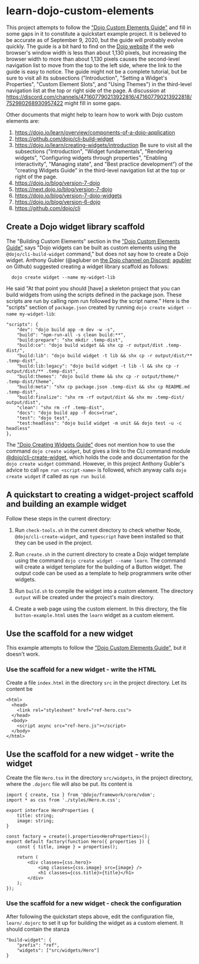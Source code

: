 # learn-dojo-custom-elements

This project attempts to follow the
["Dojo Custom Elements
Guide"](https://dojo.io/learn/custom-elements/introduction)
and fill in some gaps in it to constitute a quickstart example project.
It is believed to be accurate as of September 9, 2020,
but the guide will probably evolve quickly.
The guide is a bit hard to find on the [Dojo website](https://dojo.io/)
if the web browser's window width is less than about 1,130 pixels,
but increasing the browser width to more than about 1,130 pixels
causes the second-level navigation list to move from the top to the left side,
where the link to the guide is easy to notice.
The guide might not be a complete tutorial, but
be sure to visit all its subsections ("Introduction",
"Setting a Widget's Properties", "Custom Element Slots", and "Using Themes")
in the third-level navigation list at the top or right side of the page.
A discussion at
https://discord.com/channels/471607790213922816/471607790213922818/752980268930957422
might fill in some gaps.

Other documents that might help to learn how to work with
Dojo custom elements are:

1. https://dojo.io/learn/overview/components-of-a-dojo-application
2. https://github.com/dojo/cli-build-widget
3. https://dojo.io/learn/creating-widgets/introduction
Be sure to visit all the subsections ("Introduction", "Widget fundamentals",
"Rendering widgets", "Configuring widgets through properties",
"Enabling interactivity", "Managing state", and "Best practice development")
of the "creating Widgets Guide" in the third-level navigation list
at the top or right of the page.
4. https://dojo.io/blog/version-7-dojo
5. https://next.dojo.io/blog/version-7-dojo
6. https://dojo.io/blog/version-7-dojo-widgets
7. https://dojo.io/blog/version-6-dojo
8. https://github.com/dojo/cli

## Create a Dojo widget library scaffold

The "Building Custom Elements" section in the
["Dojo Custom Elements
Guide"](https://dojo.io/learn/custom-elements/introduction)
says "Dojo widgets can be built as custom elements
using the `@dojo/cli-build-widget` command,"
but does not say how to create a Dojo widget.
Anthony Gubler (@agluber on
[the Dojo channel on Discord](https://discord.com/channels/471607790213922816/471607790213922818);
[agubler](https://github.com/agubler) on Github)
suggested creating a widget library scaffold as follows:
```  npm i -g cli-create-widget
  dojo create widget --name my-widget-lib
```
He said "At that point you should [have] a skeleton project
that you can build widgets from using the scripts defined in the package json.
These scripts are run by calling npm run followed by the script name."
Here is the "scripts" section of `package.json` created by running
`dojo create widget --name my-widget-lib`:
```
"scripts": {
	"dev": "dojo build app -m dev -w -s",
	"build": "npm-run-all -s clean build:**",
	"build:prepare": "shx mkdir .temp-dist",
	"build:ce": "dojo build widget && shx cp -r output/dist .temp-dist/",
	"build:lib": "dojo build widget -t lib && shx cp -r output/dist/** .temp-dist",
	"build:lib:legacy": "dojo build widget -t lib -l && shx cp -r output/dist/** .temp-dist",
	"build:themes": "dojo build theme && shx cp -r output/theme/* .temp-dist/theme",
	"build:meta": "shx cp package.json .temp-dist && shx cp README.md .temp-dist",
	"build:finalize": "shx rm -rf output/dist && shx mv .temp-dist/ output/dist",
	"clean": "shx rm -rf .temp-dist",
	"docs": "dojo build app -f docs=true",
	"test": "dojo test",
	"test:headless": "dojo build widget -m unit && dojo test -u -c headless"
},
```


The ["Dojo Creating Widgets
Guide"](https://dojo.io/learn/creating-widgets/introduction)
does not mention how to use the command `dojo create widget`,
but gives a link to the CLI command module
[@dojo/cli-create-widget](https://github.com/dojo/cli-create-widget),
which holds the code and documentation for the `dojo create widget` command.
However, in this project Anthony Gubler's advice to call
`npm run <script-name>` is followed, which anyway calls `dojo create widget`
if called as `npm run build`.

## A quickstart to creating a widget-project scaffold and building an example widget

Follow these steps in the current directory:

1. Run `check-tools.sh` in the current directory to check whether Node,
`@dojo/cli-create-widget`, and `typescript` have been installed so
that they can be used in the project.

2. Run `create.sh` in the current directory to create
a Dojo widget template using the command
`dojo create widget --name learn`.
The command will create a widget template for the building of a Button widget.
The output code can be used as a template to help programmers write
other widgets.

4. Run `build.sh` to compile the widget into a custom element.
The directory `output` will be created under the project's main directory.

5. Create a web page using the custom element.
In this directory, the file `button-example.html` uses the `learn` widget
as a custom element.

## Use the scaffold for a new widget

This example attempts to follow the ["Dojo Custom Elements
Guide"](https://dojo.io/learn/custom-elements/introduction),
but it doesn't work.

### Use the scaffold for a new widget - write the HTML

Create a file `index.html` in the directory `src` in the project directory.
Let its content be
```
<html>
  <head>
    <link rel="stylesheet" href="ref-hero.css">
  </head>
  <body>
    <script async src="ref-hero.js"></script>
  </body>
</html>
```

## Use the scaffold for a new widget - write the widget

Create the file `Hero.tsx` in the directory `src/widgets`,
in the project directory, where the `.dojorc` file will also be put.
Its content is
```
import { create, tsx } from '@dojo/framework/core/vdom';
import * as css from './styles/Hero.m.css';

export interface HeroProperties {
    title: string;
    image: string;
}

const factory = create().properties<HeroProperties>();
export default factory(function Hero({ properties }) {
    const { title, image } = properties();

    return (
        <div classes={css.hero}>
            <img classes={css.image} src={image} />
            <h1 classes={css.title}>{title}</h1>
        </div>
    );
});
```

### Use the scaffold for a new widget - check the configuration

After following the quickstart steps above,
edit the configuration file, `learn/.dojorc`
to set it up for building the widget as a custom element.
It should contain the stanza
```
"build-widget": {
    "prefix": "ref",
    "widgets": ["src/widgets/Hero"]
}
```
